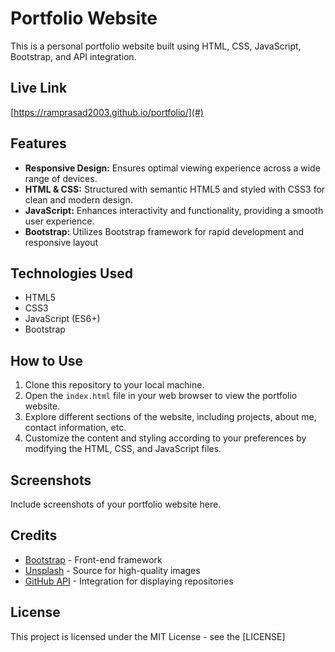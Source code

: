 # Portfolio Website

This is a personal portfolio website built using HTML, CSS, JavaScript, Bootstrap, and API integration.

## Live Link

[https://ramprasad2003.github.io/portfolio/](#) <!-- [https://ramprasad2003.github.io/portfolio/] -->

## Features

- **Responsive Design:** Ensures optimal viewing experience across a wide range of devices.
- **HTML & CSS:** Structured with semantic HTML5 and styled with CSS3 for clean and modern design.
- **JavaScript:** Enhances interactivity and functionality, providing a smooth user experience.
- **Bootstrap:** Utilizes Bootstrap framework for rapid development and responsive layout
  
## Technologies Used

- HTML5
- CSS3
- JavaScript (ES6+)
- Bootstrap

## How to Use

1. Clone this repository to your local machine.
2. Open the `index.html` file in your web browser to view the portfolio website.
3. Explore different sections of the website, including projects, about me, contact information, etc.
4. Customize the content and styling according to your preferences by modifying the HTML, CSS, and JavaScript files.

## Screenshots

Include screenshots of your portfolio website here.

## Credits

- [Bootstrap](https://getbootstrap.com/) - Front-end framework
- [Unsplash](https://unsplash.com/) - Source for high-quality images
- [GitHub API](https://developer.github.com/v3/) - Integration for displaying repositories

## License

This project is licensed under the MIT License - see the [LICENSE]
